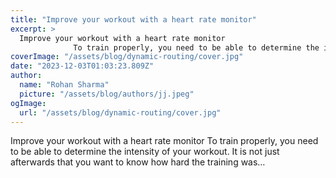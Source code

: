 ```yaml
---
title: "Improve your workout with a heart rate monitor"
excerpt: >
  Improve your workout with a heart rate monitor
              To train properly, you need to be able to determine the intensity of your workout. It is not just afterwards that you want to know how hard t
coverImage: "/assets/blog/dynamic-routing/cover.jpg"
date: "2023-12-03T01:03:23.809Z"
author:
  name: "Rohan Sharma"
  picture: "/assets/blog/authors/jj.jpeg"
ogImage:
  url: "/assets/blog/dynamic-routing/cover.jpg"
---
```


Improve your workout with a heart rate monitor
            To train properly, you need to be able to determine the intensity of your workout. It is not just afterwards that you want to know how hard the training was…